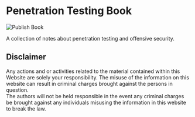 # Penetration Testing Book

![Publish Book](https://github.com/0xffsec/book/workflows/Publish%20Book/badge.svg)

A collection of notes about penetration testing and offensive security.

## Disclaimer

Any actions and or activities related to the material contained within this Website are solely your responsibility. The misuse of the information on this website can result in criminal charges brought against the persons in question.  
The authors will not be held responsible in the event any criminal charges be brought against any individuals misusing the information in this website to break the law.
